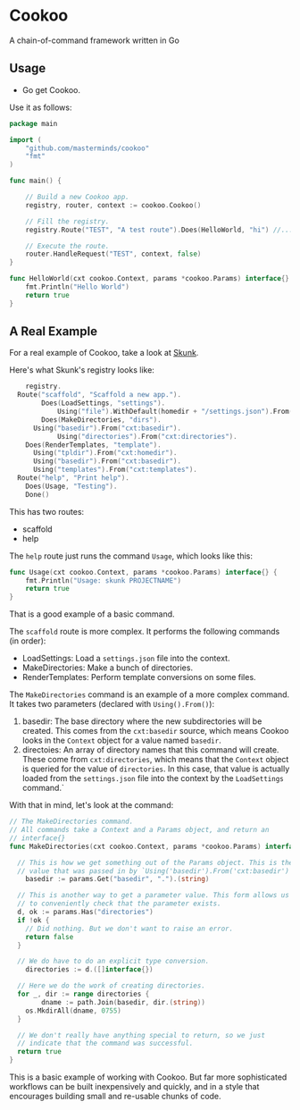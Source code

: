 Cookoo
======

A chain-of-command framework written in Go

## Usage

- Go get Cookoo.

Use it as follows:

~~~go
package main

import (
	"github.com/masterminds/cookoo"
	"fmt"
)

func main() {

	// Build a new Cookoo app.
	registry, router, context := cookoo.Cookoo()

	// Fill the registry.
	registry.Route("TEST", "A test route").Does(HelloWorld, "hi") //...

	// Execute the route.
	router.HandleRequest("TEST", context, false)
}

func HelloWorld(cxt cookoo.Context, params *cookoo.Params) interface{} {
	fmt.Println("Hello World")
	return true
}

~~~

## A Real Example

For a real example of Cookoo, take a look at
[Skunk](https://github.com/technosophos/Skunk).

Here's what Skunk's registry looks like:

```go
	registry.
  Route("scaffold", "Scaffold a new app.").
		Does(LoadSettings, "settings").
			Using("file").WithDefault(homedir + "/settings.json").From("cxt:SettingsFile").
		Does(MakeDirectories, "dirs").
      Using("basedir").From("cxt:basedir").
			Using("directories").From("cxt:directories").
    Does(RenderTemplates, "template").
      Using("tpldir").From("cxt:homedir").
      Using("basedir").From("cxt:basedir").
      Using("templates").From("cxt:templates").
  Route("help", "Print help").
    Does(Usage, "Testing").
	Done()
```

This has two routes:

- scaffold
- help

The `help` route just runs the command `Usage`, which looks like this:

```go
func Usage(cxt cookoo.Context, params *cookoo.Params) interface{} {
	fmt.Println("Usage: skunk PROJECTNAME")
	return true
}
```

That is a good example of a basic command.

The `scaffold` route is more complex. It performs the following commands
(in order):

- LoadSettings: Load a `settings.json` file into the context.
- MakeDirectories: Make a bunch of directories.
- RenderTemplates: Perform template conversions on some files.

The `MakeDirectories` command is an example of a more complex command.
It takes two parameters (declared with `Using().From()`):

1. basedir: The base directory where the new subdirectories will be
   created. This comes from the `cxt:basedir` source, which means Cookoo
   looks in the `Context` object for a value named `basedir`.
2. directoies: An array of directory names that this command will
   create. These come from `cxt:directories`, which means that the
   `Context` object is queried for the value of `directories`. In this
   case, that value is actually loaded from the `settings.json` file into
   the context by the `LoadSettings` command.`

With that in mind, let's look at the command:

```go
// The MakeDirectories command.
// All commands take a Context and a Params object, and return an
// interface{}
func MakeDirectories(cxt cookoo.Context, params *cookoo.Params) interface{} {

  // This is how we get something out of the Params object. This is the
  // value that was passed in by `Using('basedir').From('cxt:basedir')
	basedir := params.Get("basedir", ".").(string)

  // This is another way to get a parameter value. This form allows us
  // to conveniently check that the parameter exists.
  d, ok := params.Has("directories")
  if !ok {
    // Did nothing. But we don't want to raise an error.
    return false
  }

  // We do have to do an explicit type conversion.
	directories := d.([]interface{})

  // Here we do the work of creating directories.
  for _, dir := range directories {
		dname := path.Join(basedir, dir.(string))
    os.MkdirAll(dname, 0755)
  }

  // We don't really have anything special to return, so we just
  // indicate that the command was successful.
  return true
}
```

This is a basic example of working with Cookoo. But far more
sophisticated workflows can be built inexpensively and quickly, and in a
style that encourages building small and re-usable chunks of code.
